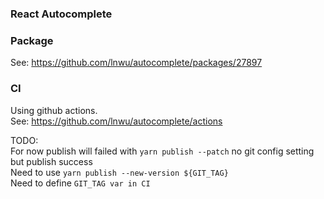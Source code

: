 ### React Autocomplete

### Package

See: https://github.com/lnwu/autocomplete/packages/27897

### CI

Using github actions.  
See: https://github.com/lnwu/autocomplete/actions

TODO:  
For now publish will failed with `yarn publish --patch` no git config setting but publish success  
Need to use `yarn publish --new-version ${GIT_TAG}`  
Need to define `GIT_TAG var in CI`